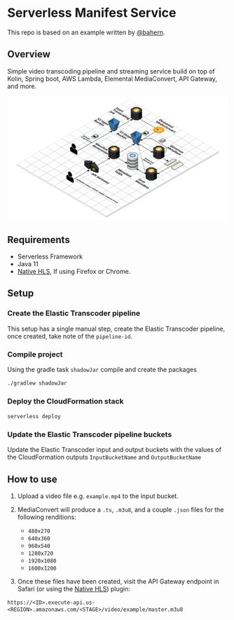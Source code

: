 # Serverless Manifest Service

This repo is based on an example written by [@bahern](https://github.com/bahern).

## Overview
Simple video transcoding pipeline and streaming service build on top of Kolin, Spring boot, AWS Lambda, Elemental MediaConvert, API Gateway, and more.

![Architectural Diagram](img/architecture.png)

## Requirements
- Serverless Framework
- Java 11
- [Native HLS](https://addons.mozilla.org/en-US/firefox/addon/native_hls_playback/), If using Firefox or Chrome.
  
## Setup

### Create the Elastic Transcoder pipeline
This setup has a single manual step, create the Elastic Transcoder pipeline, once created, take note of the `pipeline-id`.

### Compile project 
Using the gradle task `shadowJar` compile and create the packages
```bash
./gradlew shadowJar
```

### Deploy the CloudFormation stack
```bash
serverless deploy
```
### Update the Elastic Transcoder pipeline buckets
Update the Elastic Transcoder input and output buckets with the values of the CloudFormation outputs `InputBucketName` 
and `OutputBucketName`

## How to use

1. Upload a video file e.g. `example.mp4` to the input bucket.
1. MediaConvert will produce a `.ts`, `.m3u8`, and a couple `.json` files for the following renditions:
   - `480x270`
   - `640x360`
   - `960x540`
   - `1280x720`
   - `1920x1080`
   - `1600x1200`
   
1. Once these files have been created, visit the API Gateway endpoint in Safari (or using the [Native HLS](https://addons.mozilla.org/en-US/firefox/addon/native_hls_playback/)) plugin:
```
https://<ID>.execute-api.us-<REGION>.amazonaws.com/<STAGE>/video/example/master.m3u8
```
